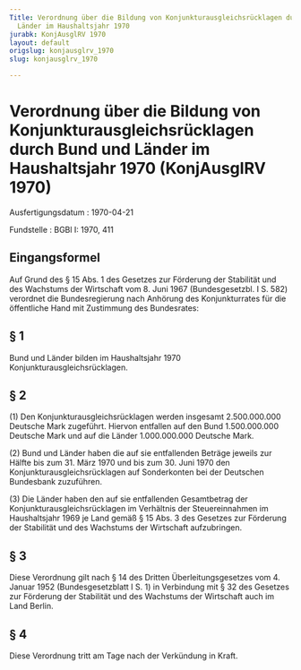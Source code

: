 ```yaml
---
Title: Verordnung über die Bildung von Konjunkturausgleichsrücklagen durch Bund und
  Länder im Haushaltsjahr 1970
jurabk: KonjAusglRV 1970
layout: default
origslug: konjausglrv_1970
slug: konjausglrv_1970

---
```


# Verordnung über die Bildung von Konjunkturausgleichsrücklagen durch Bund und Länder im Haushaltsjahr 1970 (KonjAusglRV 1970)

Ausfertigungsdatum
:   1970-04-21

Fundstelle
:   BGBl I: 1970, 411

## Eingangsformel

Auf Grund des § 15 Abs. 1 des Gesetzes zur Förderung der Stabilität
und des Wachstums der Wirtschaft vom 8. Juni 1967 (Bundesgesetzbl. I
S. 582) verordnet die Bundesregierung nach Anhörung des
Konjunkturrates für die öffentliche Hand mit Zustimmung des
Bundesrates:

## § 1

Bund und Länder bilden im Haushaltsjahr 1970
Konjunkturausgleichsrücklagen.

## § 2

(1) Den Konjunkturausgleichsrücklagen werden insgesamt 2.500.000.000
Deutsche Mark zugeführt. Hiervon entfallen auf den Bund 1.500.000.000
Deutsche Mark und auf die Länder 1.000.000.000 Deutsche Mark.

(2) Bund und Länder haben die auf sie entfallenden Beträge jeweils zur
Hälfte bis zum 31. März 1970 und bis zum 30. Juni 1970 den
Konjunkturausgleichsrücklagen auf Sonderkonten bei der Deutschen
Bundesbank zuzuführen.

(3) Die Länder haben den auf sie entfallenden Gesamtbetrag der
Konjunkturausgleichsrücklagen im Verhältnis der Steuereinnahmen im
Haushaltsjahr 1969 je Land gemäß § 15 Abs. 3 des Gesetzes zur
Förderung der Stabilität und des Wachstums der Wirtschaft
aufzubringen.

## § 3

Diese Verordnung gilt nach § 14 des Dritten Überleitungsgesetzes vom
4\. Januar 1952 (Bundesgesetzblatt I S. 1) in Verbindung mit § 32 des
Gesetzes zur Förderung der Stabilität und des Wachstums der Wirtschaft
auch im Land Berlin.

## § 4

Diese Verordnung tritt am Tage nach der Verkündung in Kraft.

